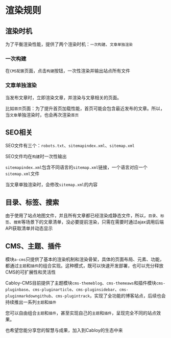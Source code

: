 # 渲染规则

## 渲染时机

为了平衡渲染性能，提供了两个渲染时机：`一次构建`、`文章单独渲染`

### 一次构建

在`CMS配置`页面，点击`构建`按钮，一次性渲染并输出站点所有文件

### 文章单独渲染

当发布文章时，立即渲染文章，并渲染与文章相关的页面。

比如`首页`页面：为了提升首页加载性能，首页可能会包含最近发布的文章。所以，当`文章`单独渲染时，也会再次渲染`首页`

## SEO相关

SEO文件有三个：`robots.txt`、`sitemapindex.xml`、`sitemap.xml`

SEO文件均在`构建`时一次性输出

`sitemapindex.xml`包含不同语言的`sitemap.xml`链接，一个语言对应一个`sitemap.xml`文件

当文章单独渲染时，会修改`sitemap.xml`的内容

## 目录、标签、搜索

由于使用了站点地图文件，并且所有文章都已经渲染成静态文件，所以，`目录`、`标签`、`搜索`等场景下的文章清单，没必要提前渲染，只需在需要时通过ajax调用后端API获取清单并动态显示

## CMS、主题、插件

模块`a-cms`只提供了基本的渲染机制和渲染骨架，具体的页面布局、元素、功能，都通过`主题`和`插件`的组合实现。这种模式，既可以快速开发部署，也可以充分释放CMS的可扩展性和灵活性

Cabloy-CMS目前提供了主题模块`cms-themeblog`、`cms-themeaws`和插件模块`cms-pluginbase`、`cms-pluginarticle`、`cms-pluginsidebar`、`cms-pluginmarkdowngithub`、`cms-plugintrack`，实现了全功能的博客站点，后续也会持续推出一系列`主题`和`插件`

您可以自由组合`主题`和`插件`，甚至实现自己的`主题`和`插件`，呈现完全不同的站点效果。

也希望您能分享您的智慧与成果，加入到Cabloy的生态中来
